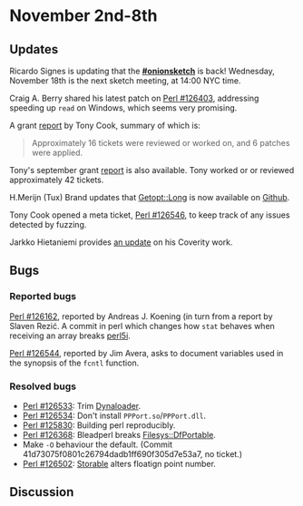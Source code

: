# November 2nd-8th

## Updates

Ricardo Signes is updating that the
[**#onionsketch**](http://www.nntp.perl.org/group/perl.perl5.porters/184115)
is back! Wednesday, November 18th is the next sketch meeting, at 14:00 NYC
time.

Craig A. Berry shared his latest patch on
[Perl #126403](https://rt.perl.org/Public/Bug/Display.html?id=126403),
addressing speeding up `read` on Windows, which seems very promising.

A grant
[report](http://www.nntp.perl.org/group/perl.perl5.porters/232353)
by Tony Cook, summary of which is:

> Approximately 16 tickets were reviewed or worked on, and 6 patches
> were applied.

Tony's september grant
[report](http://www.nntp.perl.org/group/perl.perl5.porters/232354) is
also available. Tony worked or or reviewed approximately 42 tickets.

H.Merijn (Tux) Brand updates that
[Getopt::Long](https://metacpan.org/pod/Getopt::Long) is now available
on [Github](https://github.com/sciurius/perl-Getopt-Long).

Tony Cook opened a meta ticket,
[Perl #126546](https://rt.perl.org/Public/Bug/Display.html?id=126546),
to keep track of any issues detected by fuzzing.

Jarkko Hietaniemi provides
[an update](http://www.nntp.perl.org/group/perl.perl5.porters/232395)
on his Coverity work.

## Bugs

### Reported bugs

[Perl #126162](https://rt.perl.org/Ticket/Display.html?id=126162),
reported by Andreas J. Koening (in turn from a report by Slaven
Rezić. A commit in perl which changes how `stat` behaves when
receiving an array breaks
[perl5i](https://metacpan.org/pod/perl5i).

[Perl #126544](https://rt.perl.org/Ticket/Display.html?id=126544),
reported by Jim Avera, asks to document variables used in the
synopsis of the `fcntl` function.

### Resolved bugs

* [Perl #126533](https://rt.perl.org/Ticket/Display.html?id=126533):
  Trim [Dynaloader](https://metacpan.org/pod/Dynaloader).
* [Perl #126534](https://rt.perl.org/Ticket/Display.html?id=126534):
  Don't install `PPPort.so`/`PPPort.dll`.
* [Perl #125830](https://rt.perl.org/Ticket/Display.html?id=125830):
  Building perl reproducibly.
* [Perl #126368](https://rt.perl.org/Ticket/Display.html?id=126368):
  Bleadperl breaks
  [Filesys::DfPortable](https://metacpan.org/pod/Filesys::DfPortable).
* Make `-O` behaviour the default.
  (Commit 41d73075f0801c26794dadb1ff690f305d7e53a7, no ticket.)
* [Perl #126502](https://rt.perl.org/Ticket/Display.html?id=126502):
  [Storable](https://metacpan.org/pod/Storable) alters floatign point
  number.

## Discussion
